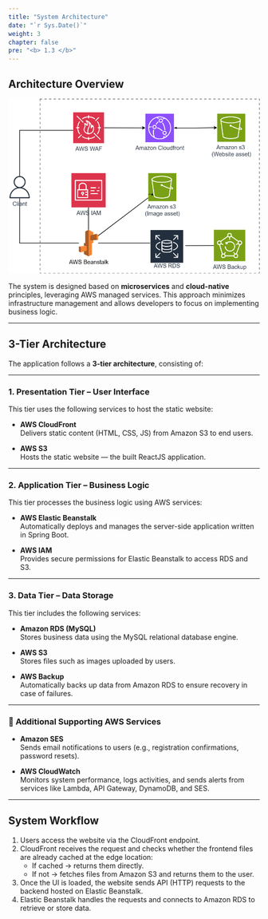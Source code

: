 ```yaml
---
title: "System Architecture"
date: "`r Sys.Date()`"
weight: 3
chapter: false
pre: "<b> 1.3 </b>"
---
```


## Architecture Overview

![ConnectPrivate](/images/workshop-architect.png)

The system is designed based on **microservices** and **cloud-native** principles, leveraging AWS managed services. This approach minimizes infrastructure management and allows developers to focus on implementing business logic.

---

## 3-Tier Architecture

The application follows a **3-tier architecture**, consisting of:

---

### 1. Presentation Tier – User Interface

This tier uses the following services to host the static website:

- **AWS CloudFront**  
  Delivers static content (HTML, CSS, JS) from Amazon S3 to end users.

- **AWS S3**  
  Hosts the static website — the built ReactJS application.

---

### 2. Application Tier – Business Logic

This tier processes the business logic using AWS services:

- **AWS Elastic Beanstalk**  
  Automatically deploys and manages the server-side application written in Spring Boot.

- **AWS IAM**  
  Provides secure permissions for Elastic Beanstalk to access RDS and S3.

---

### 3. Data Tier – Data Storage

This tier includes the following services:

- **Amazon RDS (MySQL)**  
  Stores business data using the MySQL relational database engine.

- **AWS S3**  
  Stores files such as images uploaded by users.

- **AWS Backup**  
  Automatically backs up data from Amazon RDS to ensure recovery in case of failures.

---

### 🔧 Additional Supporting AWS Services

- **Amazon SES**  
  Sends email notifications to users (e.g., registration confirmations, password resets).

- **AWS CloudWatch**  
  Monitors system performance, logs activities, and sends alerts from services like Lambda, API Gateway, DynamoDB, and SES.

---

## System Workflow

1. Users access the website via the CloudFront endpoint.
2. CloudFront receives the request and checks whether the frontend files are already cached at the edge location:
   - If cached → returns them directly.
   - If not → fetches files from Amazon S3 and returns them to the user.
3. Once the UI is loaded, the website sends API (HTTP) requests to the backend hosted on Elastic Beanstalk.
4. Elastic Beanstalk handles the requests and connects to Amazon RDS to retrieve or store data.
